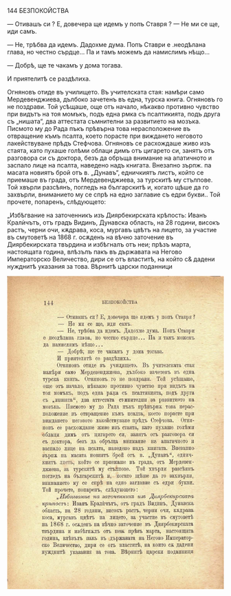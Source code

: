 ﻿144	БЕЗПОКОЙСТВА

— Отивашъ си ? Е, довечера ще идемъ у попъ Ставря ? — Не ми се ще, иди самъ.

— Не, трѣбва да идемъ. Дадохме дума. Попъ Ставри е .неодѣлана глава, но честно сърдце... Па и тамъ можемъ да намислимъ нѣщо...

— Добрѣ, ще те чакамъ у дома тогава.

И приятелитѣ се раздѣлиха.

Огняновъ отиде въ училището. Въ учителската стая: намѣри само Мердевенджиева, дълбоко зачетенъ въ една, турска книга. Огняновъ го не поздрави. Той усѣщаше, още отъ начало, нѣкакво противно чувство при видътъ на тоя момъкъ, подъ една рмка съ псалтикията, подъ друга съ „нишата“, два аттестата съмнителни за развитието на мозъка. Писмото му до Рада пъкъ прѣвърна това нерасположение въ отвращение къмъ псалта, което порасте при виждането неговото лакействуване прѣдъ Стефчова. Огняновъ се расхождаше живо изъ стаята, като пухаше голѣми облаци димъ отъ цигарето си, занятъ отъ разговора си съ доктора, безъ да обръща внимание на апатичното и заспало лице на псалта, наведено надъ книгата. Внезапно зърпж. па масата новиятъ брой отъ в. „Дунавъ“, едничкиятъ листъ, който се приемаше въ града, отъ Мердевенджиева, за турскитѣ му стълпове. Той хвърли разсѣянъ, погледъ на българскитѣ и, когато щѣше да го захвърли, вниманието му се спрѣ на едно заглавие съ едри букви.. Той прочете, попаренъ, слѣдующето:

„Избѣгвание на заточенникъ изъ Диярбекирската крѣпость: Иванъ Кралѝчътъ, отъ градъ Видинъ, Дунавска область, на 28 години, високъ растъ, черни очи, кѫдрава, коса, мургавъ цвѣтъ на лицето, за участие въ смутоветѣ на 1868 г. осѫденъ на вѣчно заточение въ Диярбекирската твърдина и избѣгналъ отъ неи; прѣзъ марта, настоящата година, влѣзълъ пакъ въ държавата на Негово Императорско Величество, дири се отъ властитѣ, на който с& дадени нужднитѣ указания за това. Вѣрнитѣ царски поданници

![original](images/163.jpg)


